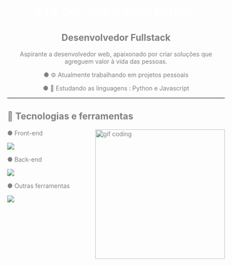 <div align="center" style="color: grey;">
    <h1 style="color:white">👨🏻‍💻 Olá, sou o João Barros!</h1>
    <h2> Desenvolvedor Fullstack</h2>
    <p>Aspirante a desenvolvedor web, apaixonado por criar soluções que agreguem valor à vida das pessoas.</p>
    <p>● ⚙️ Atualmente trabalhando em projetos pessoais</p>
    <p>● 📖 Estudando as linguagens : Python e Javascript</p>
</div>

---

<div align="left" style="color: grey;">
    <h2 style="border-bottom: none;">🔧 Tecnologias e ferramentas</h2>
    <img src="https://i.pinimg.com/originals/06/60/ef/0660efe82fa3da42ed56eef013171835.gif" alt="gif coding" min-width="300px" max-width="300px" width="300px" align="right">
    <p>● Front-end</p>
    <img src="https://skillicons.dev/icons?i=html,css,scss" />
    <p>● Back-end</p>
    <img src="https://skillicons.dev/icons?i=python,javascript,nodejs,typescript" />
    <p>● Outras ferramentas</p>
    <img src="https://skillicons.dev/icons?i=git," />
</div>

